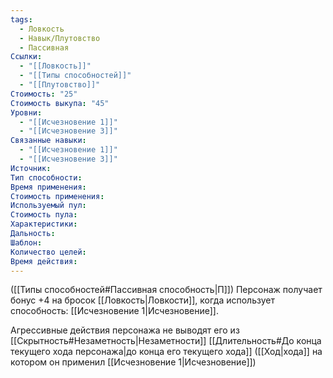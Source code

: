 ```yaml
---
tags:
  - Ловкость
  - Навык/Плутовство
  - Пассивная
Ссылки:
  - "[[Ловкость]]"
  - "[[Типы способностей]]"
  - "[[Плутовство]]"
Стоимость: "25"
Стоимость выкупа: "45"
Уровни:
  - "[[Исчезновение 1]]"
  - "[[Исчезновение 3]]"
Связанные навыки:
  - "[[Исчезновение 1]]"
  - "[[Исчезновение 3]]"
Источник:
Тип способности:
Время применения:
Стоимость применения:
Используемый пул:
Стоимость пула:
Характеристики:
Дальность:
Шаблон:
Количество целей:
Время действия:
---
```

([[Типы способностей#Пассивная способность|П]]) Персонаж получает бонус +4 на бросок [[Ловкость|Ловкости]], когда использует способность: [[Исчезновение 1|Исчезновение]]. 

Агрессивные действия персонажа не выводят его из [[Скрытность#Незаметность|Незаметности]] [[Длительность#До конца текущего хода персонажа|до конца его текущего хода]] ([[Ход|хода]] на котором он применил [[Исчезновение 1|Исчезновение]])
